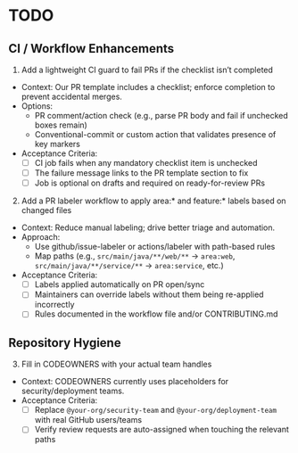 # TODO

## CI / Workflow Enhancements

1) Add a lightweight CI guard to fail PRs if the checklist isn’t completed
- Context: Our PR template includes a checklist; enforce completion to prevent accidental merges.
- Options:
  - PR comment/action check (e.g., parse PR body and fail if unchecked boxes remain)
  - Conventional-commit or custom action that validates presence of key markers
- Acceptance Criteria:
  - [ ] CI job fails when any mandatory checklist item is unchecked
  - [ ] The failure message links to the PR template section to fix
  - [ ] Job is optional on drafts and required on ready-for-review PRs

2) Add a PR labeler workflow to apply area:* and feature:* labels based on changed files
- Context: Reduce manual labeling; drive better triage and automation.
- Approach:
  - Use github/issue-labeler or actions/labeler with path-based rules
  - Map paths (e.g., `src/main/java/**/web/**` → `area:web`, `src/main/java/**/service/**` → `area:service`, etc.)
- Acceptance Criteria:
  - [ ] Labels applied automatically on PR open/sync
  - [ ] Maintainers can override labels without them being re-applied incorrectly
  - [ ] Rules documented in the workflow file and/or CONTRIBUTING.md

## Repository Hygiene

3) Fill in CODEOWNERS with your actual team handles
- Context: CODEOWNERS currently uses placeholders for security/deployment teams.
- Acceptance Criteria:
  - [ ] Replace `@your-org/security-team` and `@your-org/deployment-team` with real GitHub users/teams
  - [ ] Verify review requests are auto-assigned when touching the relevant paths
